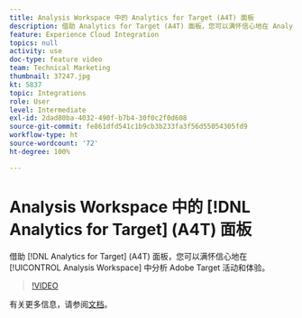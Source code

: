 ```yaml
---
title: Analysis Workspace 中的 Analytics for Target (A4T) 面板
description: 借助 Analytics for Target (A4T) 面板，您可以满怀信心地在 Analysis Workspace 中分析 Adobe Target 活动和体验。
feature: Experience Cloud Integration
topics: null
activity: use
doc-type: feature video
team: Technical Marketing
thumbnail: 37247.jpg
kt: 5837
topic: Integrations
role: User
level: Intermediate
exl-id: 2dad80ba-4032-490f-b7b4-30f0c2f0d608
source-git-commit: fe861dfd541c1b9cb3b233fa3f56d55054305fd9
workflow-type: ht
source-wordcount: '72'
ht-degree: 100%

---
```


# Analysis Workspace 中的 [!DNL Analytics for Target] (A4T) 面板

借助 [!DNL Analytics for Target] (A4T) 面板，您可以满怀信心地在 [!UICONTROL Analysis Workspace] 中分析 Adobe Target 活动和体验。

>[!VIDEO](https://video.tv.adobe.com/v/37247/?quality=12&learn=on)

有关更多信息，请参阅[文档](https://experienceleague.adobe.com/docs/analytics/analyze/analysis-workspace/panels/a4t-panel.html)。
